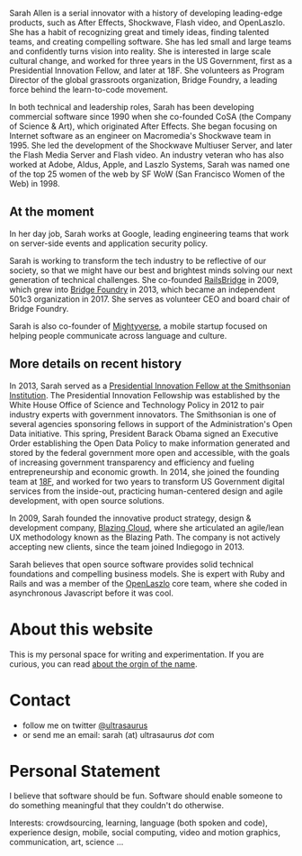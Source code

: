 Sarah Allen is a serial innovator with a history of developing leading-edge products, such as After Effects, Shockwave, Flash video, and OpenLaszlo. She has a habit of recognizing great and timely ideas, finding talented teams, and creating compelling software. She has led small and large teams and confidently turns vision into reality. She is interested in large scale cultural change, and worked for three years in the US Government, first as a Presidential Innovation Fellow, and later at 18F.  She volunteers as Program Director of the global grassroots organization, Bridge Foundry, a leading force behind the learn-to-code movement.

In both technical and leadership roles, Sarah has been developing commercial software since 1990 when she co-founded CoSA (the Company of Science &amp; Art), which originated After Effects. She began focusing on Internet software as an engineer on Macromedia's Shockwave team in 1995. She led the development of the Shockwave Multiuser Server, and later the Flash Media Server and Flash video. An industry veteran who has also worked at Adobe, Aldus, Apple, and Laszlo Systems, Sarah was named one of the top 25 women of the web by SF WoW (San Francisco Women of the Web) in 1998.

## At the moment

In her day job, Sarah works at Google, leading engineering teams that work on server-side events and application security policy.

Sarah is working to transform the tech industry to be reflective of our society, so that we might have our best and brightest minds solving our next generation of technical challenges. She co-founded [RailsBridge](http://railsbridge.org) in 2009, which grew into [Bridge Foundry](http://bridgefoundry.org) in 2013, which became an independent 501c3 organization in 2017. She serves as volunteer CEO and board chair of Bridge Foundry.

Sarah is also co-founder of [Mightyverse](http://www.mightyverse.com), a mobile startup focused on helping people communicate across language and culture.


## More details on recent history

In 2013, Sarah served as a [Presidential Innovation Fellow at the Smithsonian Institution](http://newsdesk.si.edu/releases/smithsonian-welcomes-presidential-innovation-fellows). The Presidential Innovation Fellowship was established by the White House Office of Science and Technology Policy in 2012 to pair industry experts with government innovators. The Smithsonian is one of several agencies sponsoring fellows in support of the Administration's Open Data initiative. This spring, President Barack Obama signed an Executive Order establishing the Open Data Policy to make information generated and stored by the federal government more open and accessible, with the goals of increasing government transparency and efficiency and fueling entrepreneurship and economic growth.  In 2014, she  joined the founding team at [18F](https://18f.gsa.gov/), and worked for two years to transform US Government digital services from the inside-out, practicing human-centered design and agile development, with open source solutions.

In 2009, Sarah founded the innovative product strategy, design &amp; development company, [Blazing Cloud](http://blazingcloud.net), where she articulated an agile/lean UX methodology known as the Blazing Path. The company is not actively accepting new clients, since the team joined Indiegogo in 2013.

Sarah believes that open source software provides solid technical foundations and compelling business models.  She is expert with Ruby and Rails and was a member of the [OpenLaszlo](http://www.openlaszlo.org) core team, where she coded in asynchronous Javascript before it was cool.

# About this website
This is my personal space for writing and experimentation. If you are curious, you can read [about the orgin of the name](https://www.ultrasaurus.com/about/ultrasaurus.html).

# Contact

* follow me on twitter [@ultrasaurus](http://twitter.com/ultrasaurus)
* or send me an email: sarah (at) ultrasaurus _dot_ com

# Personal Statement
I believe that software should be fun. Software should  enable someone to do something meaningful that they couldn't do otherwise.

Interests: crowdsourcing, learning, language (both spoken and code), experience design, mobile, social computing, video and motion graphics, communication, art, science ...
